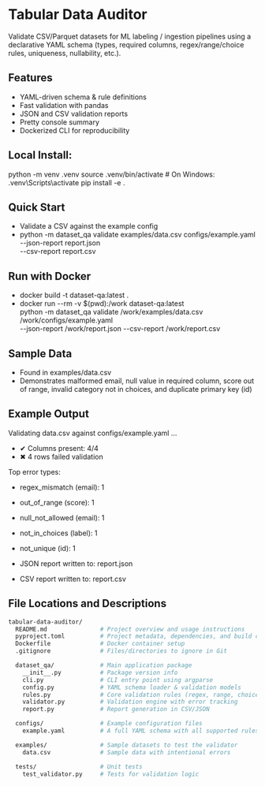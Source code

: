 # Tabular Data Auditor

Validate CSV/Parquet datasets for ML labeling / ingestion pipelines using a declarative YAML schema (types, required columns, regex/range/choice rules, uniqueness, nullability, etc.).

## Features
- YAML-driven schema & rule definitions
- Fast validation with pandas
- JSON and CSV validation reports
- Pretty console summary
- Dockerized CLI for reproducibility


## Local Install: 
python -m venv .venv
source .venv/bin/activate  # On Windows: .venv\Scripts\activate
pip install -e .

## Quick Start
- Validate a CSV against the example config
- python -m dataset_qa validate examples/data.csv configs/example.yaml \
  --json-report report.json \
  --csv-report  report.csv

## Run with Docker
- docker build -t dataset-qa:latest .
- docker run --rm -v $(pwd):/work dataset-qa:latest \
  python -m dataset_qa validate /work/examples/data.csv /work/configs/example.yaml \
  --json-report /work/report.json --csv-report /work/report.csv

## Sample Data
- Found in examples/data.csv
- Demonstrates malformed email, null value in required column, score out of range, invalid category not in choices, and duplicate primary key (id)

## Example Output 

Validating data.csv against configs/example.yaml ...
- ✔ Columns present: 4/4
- ✖ 4 rows failed validation

Top error types:
 - regex_mismatch (email): 1
 - out_of_range (score): 1
 - null_not_allowed (email): 1
 - not_in_choices (label): 1
 - not_unique (id): 1

- JSON report written to: report.json
- CSV  report written to: report.csv

## File Locations and Descriptions
```bash
tabular-data-auditor/
  README.md               # Project overview and usage instructions
  pyproject.toml          # Project metadata, dependencies, and build config
  Dockerfile              # Docker container setup
  .gitignore              # Files/directories to ignore in Git

  dataset_qa/             # Main application package
    __init__.py           # Package version info
    cli.py                # CLI entry point using argparse
    config.py             # YAML schema loader & validation models
    rules.py              # Core validation rules (regex, range, choice)
    validator.py          # Validation engine with error tracking
    report.py             # Report generation in CSV/JSON

  configs/                # Example configuration files
    example.yaml          # A full YAML schema with all supported rules

  examples/               # Sample datasets to test the validator
    data.csv              # Sample data with intentional errors

  tests/                  # Unit tests
    test_validator.py     # Tests for validation logic


